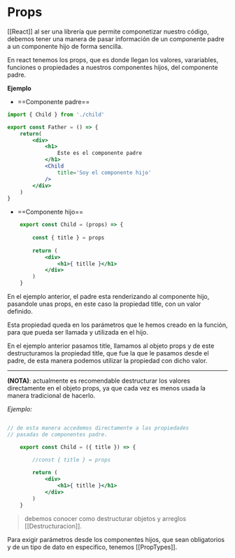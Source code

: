 # Props
[[React]] al ser una librería que permite componetizar nuestro código, debemos tener una manera de pasar información de un componente padre a un componente hijo de forma sencilla.

En react tenemos los props, que es donde llegan los valores, varariables, funciones o propiedades a nuestros componentes hijos, del componente padre.

**Ejemplo**

- ==Componente padre==
~~~jsx
import { Child } from './child'

export const Father = () => {
	return(
		<div>
			<h1>
				Este es el componente padre
			</h1>
			<Child 
				title='Soy el componente hijo'
			/>
		</div>
	)
}
~~~

- ==Componente hijo==
~~~jsx
	export const Child = (props) => {
		
		const { title } = props
		
		return (
			<div>
				<h1>{ titlle }</h1>
			</div>
		)
	}
~~~

En el ejemplo anterior, el padre esta renderizando al componente hijo, pasandole unas props, en este caso la propiedad title, con un valor definido.

Esta propiedad queda en los parámetros que le hemos creado en la función, para que pueda ser llamada y utilizada en el hijo.

En el ejemplo anterior pasamos title, llamamos al objeto props y de este destructuramos la propiedad title, que fue la que le pasamos desde el padre, de esta manera podemos utilizar la propiedad con dicho valor. 

--- 

**(NOTA)**: actualmente es recomendable destructurar los valores directamente en el objeto props, ya que cada vez es menos usada la manera tradicional de hacerlo.

*Ejemplo:* 

~~~jsx

// de esta manera accedemos directamente a las propiedades
// pasadas de componentes padre.

	export const Child = ({ title }) => {

		//const { title } = props 
		
		return (
			<div>
				<h1>{ titlle }</h1>
			</div>
		)
	}
~~~

> debemos conocer como destructurar objetos y arreglos [[Destructuracion]].

Para exigir parámetros desde los componentes hijos, que sean obligatorios y de un tipo de dato en especifico, tenemos [[PropTypes]].